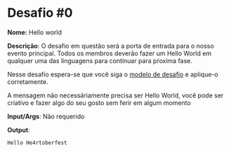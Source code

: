 # Desafio #0

**Nome:** Hello world

**Descrição**: O desafio em questão será a porta de entrada para o nosso evento principal. Todos os membros deverão fazer um Hello World em qualquer uma das linguagens para continuar para pŕoxima fase.

Nesse desafio espera-se que você siga o [modelo de desafio](../model.md) e aplique-o corretamente. 

A mensagem não necessáriamente precisa ser Hello World, você pode ser criativo e fazer algo do seu gosto sem ferir em algum momento 

**Input/Args**: Não requerido

**Output**:

```
Hello He4rtoberfest
```